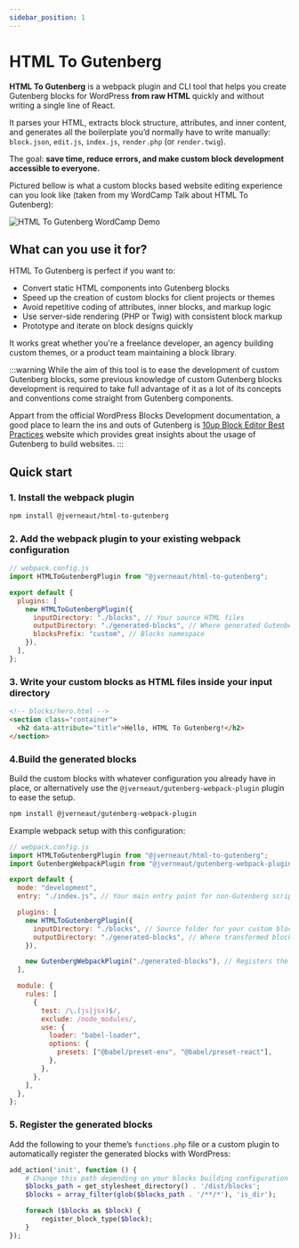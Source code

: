 ```yaml
---
sidebar_position: 1
---
```


# HTML To Gutenberg

**HTML To Gutenberg** is a webpack plugin and CLI tool that helps you create Gutenberg blocks for WordPress **from raw HTML** quickly and without writing a single line of React.

It parses your HTML, extracts block structure, attributes, and inner content, and generates all the boilerplate you’d normally have to write manually:
`block.json`, `edit.js`, `index.js`, `render.php` (or `render.twig`).

The goal: **save time, reduce errors, and make custom block development accessible to everyone.**

Pictured bellow is what a custom blocks based website editing experience can you look like (taken from my WordCamp Talk about HTML To Gutenberg):

![HTML To Gutenberg WordCamp Demo](/img/wordcamp-demo.png)

## What can you use it for?

HTML To Gutenberg is perfect if you want to:

- Convert static HTML components into Gutenberg blocks
- Speed up the creation of custom blocks for client projects or themes
- Avoid repetitive coding of attributes, inner blocks, and markup logic
- Use server-side rendering (PHP or Twig) with consistent block markup
- Prototype and iterate on block designs quickly

It works great whether you're a freelance developer, an agency building custom themes, or a product team maintaining a block library.

:::warning
While the aim of this tool is to ease the development of custom Gutenberg blocks, some previous knowledge of custom Gutenberg blocks development is required to take full advantage of it as a lot of its concepts and conventions come straight from Gutenberg components.

Appart from the official WordPress Blocks Development documentation, a good place to learn the ins and outs of Gutenberg is [10up Block Editor Best Practices](https://gutenberg.10up.com/) website which provides great insights about the usage of Gutenberg to build websites.
:::

## Quick start

### 1. Install the webpack plugin

```bash
npm install @jverneaut/html-to-gutenberg
```

### 2. Add the webpack plugin to your existing webpack configuration

```js
// webpack.config.js
import HTMLToGutenbergPlugin from "@jverneaut/html-to-gutenberg";

export default {
  plugins: [
    new HTMLToGutenbergPlugin({
      inputDirectory: "./blocks", // Your source HTML files
      outputDirectory: "./generated-blocks", // Where generated Gutenberg blocks will be placed
      blocksPrefix: "custom", // Blocks namespace
    }),
  ],
};
```

### 3. Write your custom blocks as HTML files inside your input directory

```html
<!-- blocks/hero.html -->
<section class="container">
  <h2 data-attribute="title">Hello, HTML To Gutenberg!</h2>
</section>
```

### 4.Build the generated blocks

Build the custom blocks with whatever configuration you already have in place, or alternatively use the `@jverneaut/gutenberg-webpack-plugin` plugin to ease the setup.

```bash
npm install @jverneaut/gutenberg-webpack-plugin
```

Example webpack setup with this configuration:

```js
// webpack.config.js
import HTMLToGutenbergPlugin from "@jverneaut/html-to-gutenberg";
import GutenbergWebpackPlugin from "@jverneaut/gutenberg-webpack-plugin";

export default {
  mode: "development",
  entry: "./index.js", // Your main entry point for non-Gutenberg scripts

  plugins: [
    new HTMLToGutenbergPlugin({
      inputDirectory: "./blocks", // Source folder for your custom blocks HTML
      outputDirectory: "./generated-blocks", // Where transformed blocks will be output
    }),

    new GutenbergWebpackPlugin("./generated-blocks"), // Registers the generated blocks
  ],

  module: {
    rules: [
      {
        test: /\.(js|jsx)$/,
        exclude: /node_modules/,
        use: {
          loader: "babel-loader",
          options: {
            presets: ["@babel/preset-env", "@babel/preset-react"],
          },
        },
      },
    ],
  },
};
```

### 5. Register the generated blocks

Add the following to your theme’s `functions.php` file or a custom plugin to automatically register the generated blocks with WordPress:

```php
add_action('init', function () {
    # Change this path depending on your blocks building configuration
    $blocks_path = get_stylesheet_directory() . '/dist/blocks';
    $blocks = array_filter(glob($blocks_path . '/**/*'), 'is_dir');

    foreach ($blocks as $block) {
        register_block_type($block);
    }
});
```
